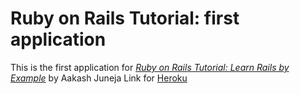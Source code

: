

# Ruby on Rails Tutorial: first application

This is the first application for
[*Ruby on Rails Tutorial: Learn Rails by Example*](http://railstutorial.org/) 
by Aakash Juneja
Link for [Heroku](http://glowing-leaf-9395.heroku.com/)
